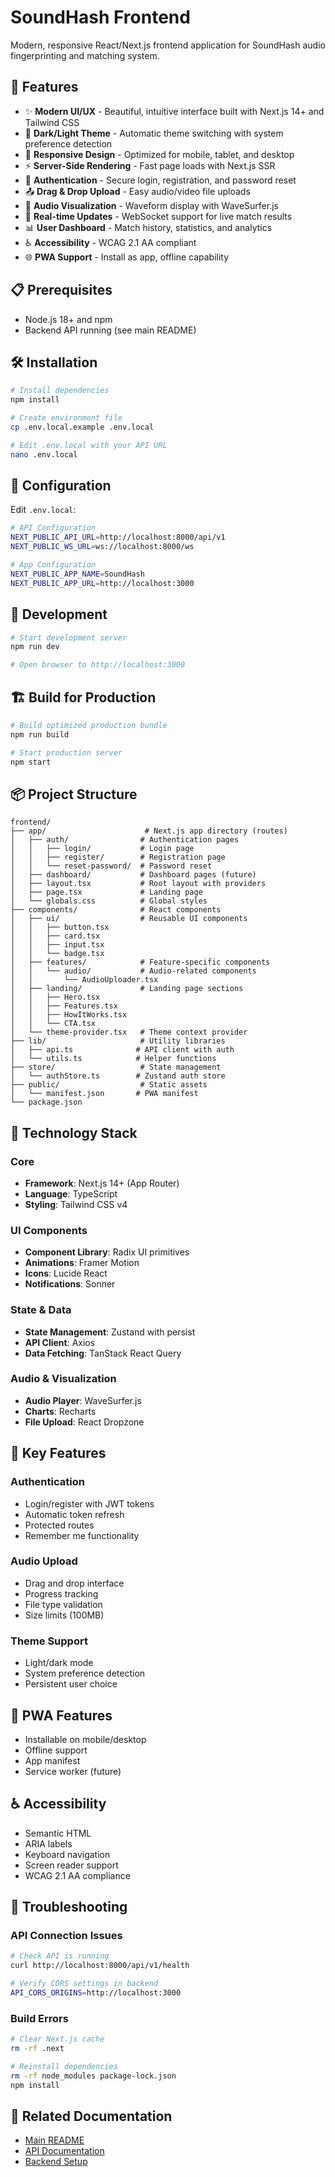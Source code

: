 # SoundHash Frontend

Modern, responsive React/Next.js frontend application for SoundHash audio fingerprinting and matching system.

## 🚀 Features

- ✨ **Modern UI/UX** - Beautiful, intuitive interface built with Next.js 14+ and Tailwind CSS
- 🎨 **Dark/Light Theme** - Automatic theme switching with system preference detection
- 📱 **Responsive Design** - Optimized for mobile, tablet, and desktop
- ⚡ **Server-Side Rendering** - Fast page loads with Next.js SSR
- 🔐 **Authentication** - Secure login, registration, and password reset
- 📤 **Drag & Drop Upload** - Easy audio/video file uploads
- 🎵 **Audio Visualization** - Waveform display with WaveSurfer.js
- 🔄 **Real-time Updates** - WebSocket support for live match results
- 📊 **User Dashboard** - Match history, statistics, and analytics
- ♿ **Accessibility** - WCAG 2.1 AA compliant
- 🌐 **PWA Support** - Install as app, offline capability

## 📋 Prerequisites

- Node.js 18+ and npm
- Backend API running (see main README)

## 🛠️ Installation

```bash
# Install dependencies
npm install

# Create environment file
cp .env.local.example .env.local

# Edit .env.local with your API URL
nano .env.local
```

## 🔧 Configuration

Edit `.env.local`:

```bash
# API Configuration
NEXT_PUBLIC_API_URL=http://localhost:8000/api/v1
NEXT_PUBLIC_WS_URL=ws://localhost:8000/ws

# App Configuration
NEXT_PUBLIC_APP_NAME=SoundHash
NEXT_PUBLIC_APP_URL=http://localhost:3000
```

## 🚦 Development

```bash
# Start development server
npm run dev

# Open browser to http://localhost:3000
```

## 🏗️ Build for Production

```bash
# Build optimized production bundle
npm run build

# Start production server
npm start
```

## 📦 Project Structure

```
frontend/
├── app/                      # Next.js app directory (routes)
│   ├── auth/                # Authentication pages
│   │   ├── login/           # Login page
│   │   ├── register/        # Registration page
│   │   └── reset-password/  # Password reset
│   ├── dashboard/           # Dashboard pages (future)
│   ├── layout.tsx           # Root layout with providers
│   ├── page.tsx             # Landing page
│   └── globals.css          # Global styles
├── components/              # React components
│   ├── ui/                  # Reusable UI components
│   │   ├── button.tsx
│   │   ├── card.tsx
│   │   ├── input.tsx
│   │   └── badge.tsx
│   ├── features/            # Feature-specific components
│   │   └── audio/           # Audio-related components
│   │       └── AudioUploader.tsx
│   ├── landing/             # Landing page sections
│   │   ├── Hero.tsx
│   │   ├── Features.tsx
│   │   ├── HowItWorks.tsx
│   │   └── CTA.tsx
│   └── theme-provider.tsx   # Theme context provider
├── lib/                     # Utility libraries
│   ├── api.ts              # API client with auth
│   └── utils.ts            # Helper functions
├── store/                   # State management
│   └── authStore.ts        # Zustand auth store
├── public/                  # Static assets
│   └── manifest.json       # PWA manifest
└── package.json
```

## 🎨 Technology Stack

### Core
- **Framework**: Next.js 14+ (App Router)
- **Language**: TypeScript
- **Styling**: Tailwind CSS v4

### UI Components
- **Component Library**: Radix UI primitives
- **Animations**: Framer Motion
- **Icons**: Lucide React
- **Notifications**: Sonner

### State & Data
- **State Management**: Zustand with persist
- **API Client**: Axios
- **Data Fetching**: TanStack React Query

### Audio & Visualization
- **Audio Player**: WaveSurfer.js
- **Charts**: Recharts
- **File Upload**: React Dropzone

## 🔑 Key Features

### Authentication
- Login/register with JWT tokens
- Automatic token refresh
- Protected routes
- Remember me functionality

### Audio Upload
- Drag and drop interface
- Progress tracking
- File type validation
- Size limits (100MB)

### Theme Support
- Light/dark mode
- System preference detection
- Persistent user choice

## 📱 PWA Features

- Installable on mobile/desktop
- Offline support
- App manifest
- Service worker (future)

## ♿ Accessibility

- Semantic HTML
- ARIA labels
- Keyboard navigation
- Screen reader support
- WCAG 2.1 AA compliance

## 🐛 Troubleshooting

### API Connection Issues
```bash
# Check API is running
curl http://localhost:8000/api/v1/health

# Verify CORS settings in backend
API_CORS_ORIGINS=http://localhost:3000
```

### Build Errors
```bash
# Clear Next.js cache
rm -rf .next

# Reinstall dependencies
rm -rf node_modules package-lock.json
npm install
```

## 🔗 Related Documentation

- [Main README](../README.md)
- [API Documentation](../docs/API.md)
- [Backend Setup](../INSTALL.md)
